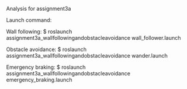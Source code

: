 Analysis for assignment3a

Launch command:

Wall following: $ roslaunch assignment3a_wallfollowingandobstacleavoidance wall_follower.launch

Obstacle avoidance: $ roslaunch assignment3a_wallfollowingandobstacleavoidance wander.launch

Emergency braking: $ roslaunch assignment3a_wallfollowingandobstacleavoidance emergency_braking.launch

